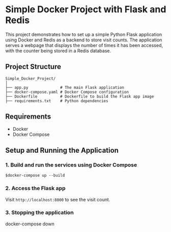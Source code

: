 # Simple Docker Project with Flask and Redis

This project demonstrates how to set up a simple Python Flask application using Docker and Redis as a backend to store visit counts. 
The application serves a webpage that displays the number of times it has been accessed, with the counter being stored in a Redis database.

## Project Structure

```
Simple_Docker_Project/
│
├── app.py              # The main Flask application
├── docker-compose.yaml # Docker Compose configuration
├── Dockerfile          # Dockerfile to build the Flask app image
├── requirements.txt    # Python dependencies
```

## Requirements
- Docker
- Docker Compose

## Setup and Running the Application


### 1. Build and run the services using Docker Compose

 ``` $docker-compose up --build ```

### 2. Access the Flask app

Visit `http://localhost:8000` to see the visit count.


### 3. Stopping the application

docker-compose down
